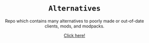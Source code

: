 <div align="center">

# `Alternatives`
Repo which contains many
alternatives to poorly made
or out-of-date clients, mods,
and modpacks.

[Click here!](https://microcontrollersdev.github.io/)

</div>
